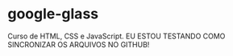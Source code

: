 # google-glass
Curso de HTML, CSS e JavaScript.
EU ESTOU TESTANDO COMO SINCRONIZAR OS ARQUIVOS NO GITHUB!